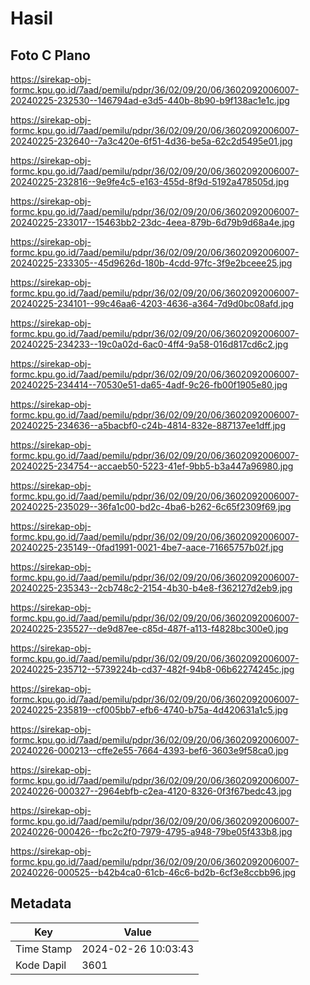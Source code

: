 # Hasil

## Foto C Plano

https://sirekap-obj-formc.kpu.go.id/7aad/pemilu/pdpr/36/02/09/20/06/3602092006007-20240225-232530--146794ad-e3d5-440b-8b90-b9f138ac1e1c.jpg

https://sirekap-obj-formc.kpu.go.id/7aad/pemilu/pdpr/36/02/09/20/06/3602092006007-20240225-232640--7a3c420e-6f51-4d36-be5a-62c2d5495e01.jpg

https://sirekap-obj-formc.kpu.go.id/7aad/pemilu/pdpr/36/02/09/20/06/3602092006007-20240225-232816--9e9fe4c5-e163-455d-8f9d-5192a478505d.jpg

https://sirekap-obj-formc.kpu.go.id/7aad/pemilu/pdpr/36/02/09/20/06/3602092006007-20240225-233017--15463bb2-23dc-4eea-879b-6d79b9d68a4e.jpg

https://sirekap-obj-formc.kpu.go.id/7aad/pemilu/pdpr/36/02/09/20/06/3602092006007-20240225-233305--45d9626d-180b-4cdd-97fc-3f9e2bceee25.jpg

https://sirekap-obj-formc.kpu.go.id/7aad/pemilu/pdpr/36/02/09/20/06/3602092006007-20240225-234101--99c46aa6-4203-4636-a364-7d9d0bc08afd.jpg

https://sirekap-obj-formc.kpu.go.id/7aad/pemilu/pdpr/36/02/09/20/06/3602092006007-20240225-234233--19c0a02d-6ac0-4ff4-9a58-016d817cd6c2.jpg

https://sirekap-obj-formc.kpu.go.id/7aad/pemilu/pdpr/36/02/09/20/06/3602092006007-20240225-234414--70530e51-da65-4adf-9c26-fb00f1905e80.jpg

https://sirekap-obj-formc.kpu.go.id/7aad/pemilu/pdpr/36/02/09/20/06/3602092006007-20240225-234636--a5bacbf0-c24b-4814-832e-887137ee1dff.jpg

https://sirekap-obj-formc.kpu.go.id/7aad/pemilu/pdpr/36/02/09/20/06/3602092006007-20240225-234754--accaeb50-5223-41ef-9bb5-b3a447a96980.jpg

https://sirekap-obj-formc.kpu.go.id/7aad/pemilu/pdpr/36/02/09/20/06/3602092006007-20240225-235029--36fa1c00-bd2c-4ba6-b262-6c65f2309f69.jpg

https://sirekap-obj-formc.kpu.go.id/7aad/pemilu/pdpr/36/02/09/20/06/3602092006007-20240225-235149--0fad1991-0021-4be7-aace-71665757b02f.jpg

https://sirekap-obj-formc.kpu.go.id/7aad/pemilu/pdpr/36/02/09/20/06/3602092006007-20240225-235343--2cb748c2-2154-4b30-b4e8-f362127d2eb9.jpg

https://sirekap-obj-formc.kpu.go.id/7aad/pemilu/pdpr/36/02/09/20/06/3602092006007-20240225-235527--de9d87ee-c85d-487f-a113-f4828bc300e0.jpg

https://sirekap-obj-formc.kpu.go.id/7aad/pemilu/pdpr/36/02/09/20/06/3602092006007-20240225-235712--5739224b-cd37-482f-94b8-06b62274245c.jpg

https://sirekap-obj-formc.kpu.go.id/7aad/pemilu/pdpr/36/02/09/20/06/3602092006007-20240225-235819--cf005bb7-efb6-4740-b75a-4d420631a1c5.jpg

https://sirekap-obj-formc.kpu.go.id/7aad/pemilu/pdpr/36/02/09/20/06/3602092006007-20240226-000213--cffe2e55-7664-4393-bef6-3603e9f58ca0.jpg

https://sirekap-obj-formc.kpu.go.id/7aad/pemilu/pdpr/36/02/09/20/06/3602092006007-20240226-000327--2964ebfb-c2ea-4120-8326-0f3f67bedc43.jpg

https://sirekap-obj-formc.kpu.go.id/7aad/pemilu/pdpr/36/02/09/20/06/3602092006007-20240226-000426--fbc2c2f0-7979-4795-a948-79be05f433b8.jpg

https://sirekap-obj-formc.kpu.go.id/7aad/pemilu/pdpr/36/02/09/20/06/3602092006007-20240226-000525--b42b4ca0-61cb-46c6-bd2b-6cf3e8ccbb96.jpg


## Metadata

| Key        | Value               |
| ---------- | ------------------- |
| Time Stamp | 2024-02-26 10:03:43 |
| Kode Dapil | 3601                |



